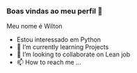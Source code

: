 ### Boas vindas ao meu perfil 💙

Meu nome é Wilton
- Estou interessado em Python
- 🌱 I’m currently learning Projects
- 💞️ I’m looking to collaborate on Lean job
- 📫 How to reach me ...

<!---
Wilton-Cabral/Wilton-Cabral is a ✨ special ✨ repository because its `README.md` (this file) appears on your GitHub profile.
You can click the Preview link to take a look at your changes.
--->
